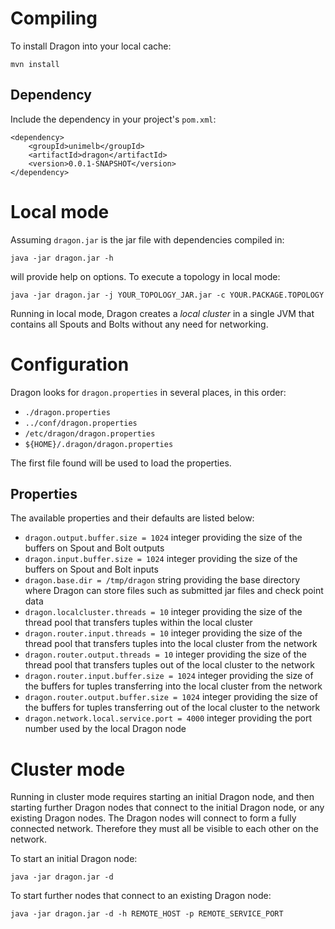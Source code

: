 
# Compiling

To install Dragon into your local cache:

    mvn install
    
## Dependency

Include the dependency in your project's `pom.xml`: 

    <dependency>
        <groupId>unimelb</groupId>
        <artifactId>dragon</artifactId>
        <version>0.0.1-SNAPSHOT</version>
    </dependency>

# Local mode

Assuming `dragon.jar` is the jar file with dependencies compiled in:

    java -jar dragon.jar -h

will provide help on options. To execute a topology in local mode:

    java -jar dragon.jar -j YOUR_TOPOLOGY_JAR.jar -c YOUR.PACKAGE.TOPOLOGY

Running in local mode, Dragon creates a *local cluster* in a single JVM that contains all Spouts and Bolts without any need for networking.

# Configuration

Dragon looks for `dragon.properties` in several places, in this order:

- `./dragon.properties`
- `../conf/dragon.properties`
- `/etc/dragon/dragon.properties`
- `${HOME}/.dragon/dragon.properties`

The first file found will be used to load the properties.

## Properties

The available properties and their defaults are listed below:

- `dragon.output.buffer.size = 1024` integer providing the size of the buffers on Spout and Bolt outputs
- `dragon.input.buffer.size = 1024` integer providing the size of the buffers on Spout and Bolt inputs
- `dragon.base.dir = /tmp/dragon` string providing the base directory where Dragon can store files such as submitted jar files and check point data
- `dragon.localcluster.threads = 10` integer providing the size of the thread pool that transfers tuples within the local cluster
- `dragon.router.input.threads = 10` integer providing the size of the thread pool that transfers tuples into the local cluster from the network
- `dragon.router.output.threads = 10` integer providing the size of the thread pool that transfers tuples out of the local cluster to the network
- `dragon.router.input.buffer.size = 1024` integer providing the size of the buffers for tuples transferring into the local cluster from the network
 - `dragon.router.output.buffer.size = 1024` integer providing the size of the buffers for tuples transferring out of the local cluster to the network
 - `dragon.network.local.service.port = 4000` integer providing the port number used by the local Dragon node
 
# Cluster mode

Running in cluster mode requires starting an initial Dragon node, and then starting further Dragon nodes that connect to the initial Dragon node, or any existing Dragon nodes. The Dragon nodes will connect to form a fully connected network. Therefore they must all be visible to each other on the network.

To start an initial Dragon node:

    java -jar dragon.jar -d

To start further nodes that connect to an existing Dragon node:

    java -jar dragon.jar -d -h REMOTE_HOST -p REMOTE_SERVICE_PORT


